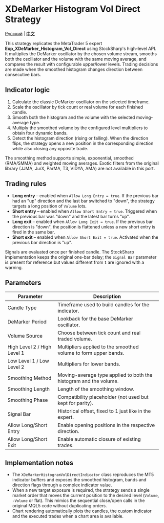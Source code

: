 # XDeMarker Histogram Vol Direct Strategy
[Русский](README_ru.md) | [中文](README_cn.md)

This strategy replicates the MetaTrader 5 expert **Exp_XDeMarker_Histogram_Vol_Direct** using StockSharp's high-level API. It
multiplies the DeMarker oscillator by the chosen volume stream, smooths both the oscillator and the volume with the same moving
average, and compares the result with configurable upper/lower levels. Trading decisions are made when the smoothed histogram
changes direction between consecutive bars.

## Indicator logic

1. Calculate the classic DeMarker oscillator on the selected timeframe.
2. Scale the oscillator by tick count or real volume for each finished candle.
3. Smooth both the histogram and the volume with the selected moving-average type.
4. Multiply the smoothed volume by the configured level multipliers to obtain four dynamic bands.
5. Detect the histogram direction (rising or falling). When the direction flips, the strategy opens a new position in the
   corresponding direction while also closing any opposite trade.

The smoothing method supports simple, exponential, smoothed (RMA/SMMA) and weighted moving averages. Exotic filters from the
original library (JJMA, JurX, ParMA, T3, VIDYA, AMA) are not available in this port.

## Trading rules

- **Long entry** – enabled when `Allow Long Entry = true`. If the previous bar had an "up" direction and the last bar switched to
  "down", the strategy targets a long position of `Volume` lots.
- **Short entry** – enabled when `Allow Short Entry = true`. Triggered when the previous bar was "down" and the latest bar turns
  "up".
- **Long exit** – enabled when `Allow Long Exit = true`. If the previous bar direction is "down", the position is flattened unless
  a new short entry is fired in the same bar.
- **Short exit** – enabled when `Allow Short Exit = true`. Activated when the previous bar direction is "up".

Signals are evaluated once per finished candle. The StockSharp implementation keeps the original one-bar delay; the `Signal Bar`
parameter is present for reference but values different from `1` are ignored with a warning.

## Parameters

| Parameter | Description |
|-----------|-------------|
| Candle Type | Timeframe used to build candles for the indicator. |
| DeMarker Period | Lookback for the base DeMarker oscillator. |
| Volume Source | Choose between tick count and real traded volume. |
| High Level 2 / High Level 1 | Multipliers applied to the smoothed volume to form upper bands. |
| Low Level 1 / Low Level 2 | Multipliers for lower bands. |
| Smoothing Method | Moving-average type applied to both the histogram and the volume. |
| Smoothing Length | Length of the smoothing window. |
| Smoothing Phase | Compatibility placeholder (not used but kept for parity). |
| Signal Bar | Historical offset, fixed to 1 just like in the expert. |
| Allow Long/Short Entry | Enable opening positions in the respective direction. |
| Allow Long/Short Exit | Enable automatic closure of existing trades. |

## Implementation notes

- The `XDeMarkerHistogramVolDirectIndicator` class reproduces the MT5 indicator buffers and exposes the smoothed histogram,
  bands and direction flags through a complex indicator value.
- When a new target exposure is required, the strategy sends a single market order that moves the current position to the desired
  level (`Volume`, `-Volume` or flat). This mimics the sequential close/open calls in the original MQL5 code without duplicating
  orders.
- Chart rendering automatically plots the candles, the custom indicator and the executed trades when a chart area is available.
